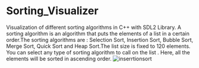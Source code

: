 # Sorting_Visualizer
Visualization of different sorting algorithms in C++ with SDL2 Library. A sorting algorithm is an algorithm that puts the elements of a list in a certain order.The sorting algorithms are : Selection Sort, Insertion Sort, Bubble Sort, Merge Sort, Quick Sort and Heap Sort.The list size is fixed to 120 elements. You can select any type of sorting algorithm to call on the list . Here, all the elements will be sorted in ascending order.
![inserrtionsort](https://user-images.githubusercontent.com/98413728/211537584-a0e54053-ac47-4a90-a00a-76794626b656.gif)
